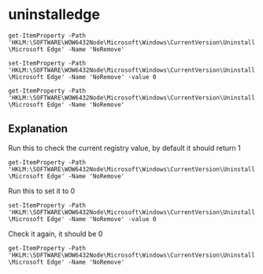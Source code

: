 # uninstalledge

`get-ItemProperty -Path 'HKLM:\SOFTWARE\WOW6432Node\Microsoft\Windows\CurrentVersion\Uninstall\Microsoft Edge' -Name 'NoRemove'`

`set-ItemProperty -Path 'HKLM:\SOFTWARE\WOW6432Node\Microsoft\Windows\CurrentVersion\Uninstall\Microsoft Edge' -Name 'NoRemove' -value 0`

`get-ItemProperty -Path 'HKLM:\SOFTWARE\WOW6432Node\Microsoft\Windows\CurrentVersion\Uninstall\Microsoft Edge' -Name 'NoRemove'`


## Explanation
Run this to check the current registry value, by default it should return 1

`get-ItemProperty -Path 'HKLM:\SOFTWARE\WOW6432Node\Microsoft\Windows\CurrentVersion\Uninstall\Microsoft Edge' -Name 'NoRemove'`

Run this to set it to 0

`set-ItemProperty -Path 'HKLM:\SOFTWARE\WOW6432Node\Microsoft\Windows\CurrentVersion\Uninstall\Microsoft Edge' -Name 'NoRemove' -value 0`

Check it again, it should be 0

`get-ItemProperty -Path 'HKLM:\SOFTWARE\WOW6432Node\Microsoft\Windows\CurrentVersion\Uninstall\Microsoft Edge' -Name 'NoRemove'` 
